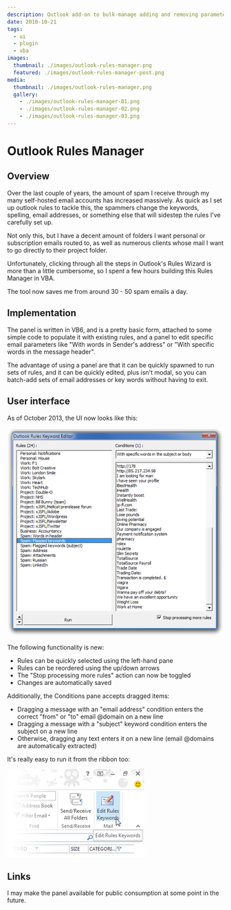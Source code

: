 ```yaml
---
description: Outlook add-on to bulk-manage adding and removing parameters to Outlook Rules sets
date: 2010-10-21
tags:
  - ui
  - plugin
  - vba
images:
  thumbnail: ./images/outlook-rules-manager.png
  featured: ./images/outlook-rules-manager-post.png
media:
  thumbnail: ./images/outlook-rules-manager.png
  gallery:
    - ./images/outlook-rules-manager-01.png
    - ./images/outlook-rules-manager-02.png
    - ./images/outlook-rules-manager-03.png
---
```


# Outlook Rules Manager

## Overview

Over the last couple of years, the amount of spam I receive through my many self-hosted email accounts has increased massively. As quick as I set up outlook rules to tackle this, the spammers change the keywords, spelling, email addresses, or something else that will sidestep the rules I've carefully set up.

Not only this, but I have a decent amount of folders I want personal or subscription emails routed to, as well as numerous clients whose mail I want to go directly to their project folder.

Unfortunately, clicking through all the steps in Outlook's Rules Wizard is more than a little cumbersome, so I spent a few hours building this Rules Manager in VBA.

The tool now saves me from around 30 - 50 spam emails a day.

## Implementation

The panel is written in VB6, and is a pretty basic form, attached to some simple code to populate it with existing rules, and a panel to edit specific email parameters like "With words in Sender's address" or "With specific words in the message header".

The advantage of using a panel are that it can be quickly spawned to run sets of rules, and it can be quickly edited, plus isn't modal, so you can batch-add sets of email addresses or key words without having to exit.

## User interface

As of October 2013, the UI now looks like this:

![outlook-rules-manager-04](images/outlook-rules-manager-04.png)

The following functionality is new:

- Rules can be quickly selected using the left-hand pane
- Rules can be reordered using the up/down arrows
- The "Stop processing more rules" action can now be toggled
- Changes are automatically saved

Additionally, the Conditions pane accepts dragged items:

- Dragging a message with an "email address" condition enters the correct "from" or "to" email @domain on a new line
- Dragging a message with a "subject" keyword condition enters the subject on a new line
- Otherwise, dragging any text enters it on a new line (email @domains are automatically extracted)

It's really easy to run it from the ribbon too:

![outlook-rules-manager-ribbon-button](images/outlook-rules-manager-ribbon-button.png)

## Links

I may make the panel available for public consumption at some point in the future.
